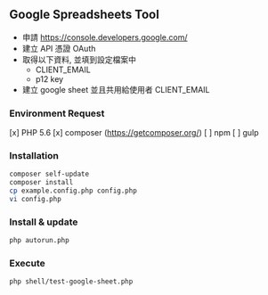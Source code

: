 ## Google Spreadsheets Tool
- 申請 https://console.developers.google.com/
- 建立 API 憑證 OAuth
- 取得以下資料, 並填到設定檔案中
    - CLIENT_EMAIL
    - p12 key
- 建立 google sheet 並且共用給使用者 CLIENT_EMAIL

### Environment Request
[x] PHP 5.6
[x] composer (https://getcomposer.org/)
[ ] npm
[ ] gulp

### Installation
```sh
composer self-update
composer install
cp example.config.php config.php
vi config.php
```

### Install & update
```sh
php autorun.php
```

### Execute
```sh
php shell/test-google-sheet.php
```